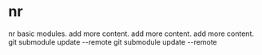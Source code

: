 # nr
nr basic modules.
add more content.
add more content.
add more content.
git submodule update --remote
git submodule update --remote